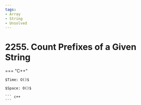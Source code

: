 ```yaml
---
tags:
- Array
- String
- Unsolved
---
```



# 2255. Count Prefixes of a Given String

=== "C++"

    $Time: O()$

    $Space: O()$

    ``` c++
    ```